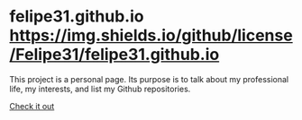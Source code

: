 # felipe31.github.io https://img.shields.io/github/license/Felipe31/felipe31.github.io
This project is a personal page. Its purpose is to talk about my professional life, my interests, and list my Github repositories.

[Check it out](https://felipe31.github.io)